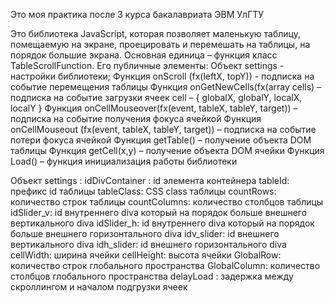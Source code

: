 ﻿Это моя практика после 3 курса бакалавриата ЭВМ УлГТУ

Это библиотека JavaScript, которая позволяет маленькую таблицу, помещаемую на экране, проецировать и перемешать на таблицы, на порядок большие экрана.
Основная единица – функция класс TableScrollFunction.
Его публичные элементы:
Объект settings  - настройки библиотеки;
	Функция onScroll (fx(leftX, topY))  - подписка на событие перемещения таблицы
	Функция onGetNewCells(fx(array cells) – подписка на событие загрузки ячеек
		cell – { globalX,	globalY, localX,	localY } 
	Функция onCellMouseover(fx(event, tableX, tableY, target))  – подписка на событие получения фокуса ячейкой 
	Функция onCellMouseout (fx(event, tableX, tableY, target))  – подписка на событие потери фокуса ячейкой
	Функция getTable() – получение объекта DOM таблицы
	Функция getCell(x,y) – получение объекта DOM ячейки	
	Функция  Load() – функция инициализация работы библиотеки

Объект settings : 
	idDivContainer : id элемента контейнера
	tableId: префикс id таблицы
	tableClass: CSS class таблицы
	countRows: количество строк таблицы
	countColumns: количество столбцов таблицы
	idSlider_v:  id внутреннего divа который на порядок больше внешнего вертикального diva
	idSlider_h: id внутреннего divа который на порядок больше внешнего горизонтального diva
	idv_slider: id внешнего вертикального diva
	idh_slider: id внешнего горизонтального diva
	cellWidth: ширина ячейки
	cellHeight: высота ячейки
	GlobalRow: количество строк глобального пространства
	GlobalColumn: количество столбцов глобального пространства
	delayLoad :  задержка между скроллингом и началом подгрузки ячеек
 
